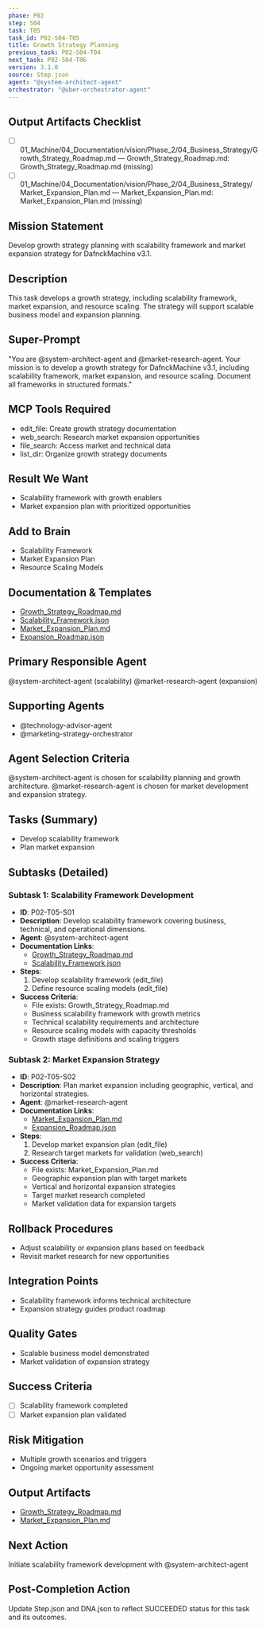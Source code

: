 ```yaml
---
phase: P02
step: S04
task: T05
task_id: P02-S04-T05
title: Growth Strategy Planning
previous_task: P02-S04-T04
next_task: P02-S04-T06
version: 3.1.0
source: Step.json
agent: "@system-architect-agent"
orchestrator: "@uber-orchestrator-agent"
---
```

## Output Artifacts Checklist
- [ ] 01_Machine/04_Documentation/vision/Phase_2/04_Business_Strategy/Growth_Strategy_Roadmap.md — Growth_Strategy_Roadmap.md: Growth_Strategy_Roadmap.md (missing)
- [ ] 01_Machine/04_Documentation/vision/Phase_2/04_Business_Strategy/Market_Expansion_Plan.md — Market_Expansion_Plan.md: Market_Expansion_Plan.md (missing)

## Mission Statement
Develop growth strategy planning with scalability framework and market expansion strategy for DafnckMachine v3.1.

## Description
This task develops a growth strategy, including scalability framework, market expansion, and resource scaling. The strategy will support scalable business model and expansion planning.

## Super-Prompt
"You are @system-architect-agent and @market-research-agent. Your mission is to develop a growth strategy for DafnckMachine v3.1, including scalability framework, market expansion, and resource scaling. Document all frameworks in structured formats."

## MCP Tools Required
- edit_file: Create growth strategy documentation
- web_search: Research market expansion opportunities
- file_search: Access market and technical data
- list_dir: Organize growth strategy documents

## Result We Want
- Scalability framework with growth enablers
- Market expansion plan with prioritized opportunities

## Add to Brain
- Scalability Framework
- Market Expansion Plan
- Resource Scaling Models

## Documentation & Templates
- [Growth_Strategy_Roadmap.md](mdc:01_Machine/04_Documentation/vision/Phase_2/04_Business_Strategy/Growth_Strategy_Roadmap.md)
- [Scalability_Framework.json](mdc:01_Machine/04_Documentation/vision/Phase_2/04_Business_Strategy/Scalability_Framework.json)
- [Market_Expansion_Plan.md](mdc:01_Machine/04_Documentation/vision/Phase_2/04_Business_Strategy/Market_Expansion_Plan.md)
- [Expansion_Roadmap.json](mdc:01_Machine/04_Documentation/vision/Phase_2/04_Business_Strategy/Expansion_Roadmap.json)

## Primary Responsible Agent
@system-architect-agent (scalability)
@market-research-agent (expansion)

## Supporting Agents
- @technology-advisor-agent
- @marketing-strategy-orchestrator

## Agent Selection Criteria
@system-architect-agent is chosen for scalability planning and growth architecture. @market-research-agent is chosen for market development and expansion strategy.

## Tasks (Summary)
- Develop scalability framework
- Plan market expansion

## Subtasks (Detailed)
### Subtask 1: Scalability Framework Development
- **ID**: P02-T05-S01
- **Description**: Develop scalability framework covering business, technical, and operational dimensions.
- **Agent**: @system-architect-agent
- **Documentation Links**:
  - [Growth_Strategy_Roadmap.md](mdc:01_Machine/04_Documentation/vision/Phase_2/04_Business_Strategy/Growth_Strategy_Roadmap.md)
  - [Scalability_Framework.json](mdc:01_Machine/04_Documentation/vision/Phase_2/04_Business_Strategy/Scalability_Framework.json)
- **Steps**:
  1. Develop scalability framework (edit_file)
  2. Define resource scaling models (edit_file)
- **Success Criteria**:
  - File exists: Growth_Strategy_Roadmap.md
  - Business scalability framework with growth metrics
  - Technical scalability requirements and architecture
  - Resource scaling models with capacity thresholds
  - Growth stage definitions and scaling triggers

### Subtask 2: Market Expansion Strategy
- **ID**: P02-T05-S02
- **Description**: Plan market expansion including geographic, vertical, and horizontal strategies.
- **Agent**: @market-research-agent
- **Documentation Links**:
  - [Market_Expansion_Plan.md](mdc:01_Machine/04_Documentation/vision/Phase_2/04_Business_Strategy/Market_Expansion_Plan.md)
  - [Expansion_Roadmap.json](mdc:01_Machine/04_Documentation/vision/Phase_2/04_Business_Strategy/Expansion_Roadmap.json)
- **Steps**:
  1. Develop market expansion plan (edit_file)
  2. Research target markets for validation (web_search)
- **Success Criteria**:
  - File exists: Market_Expansion_Plan.md
  - Geographic expansion plan with target markets
  - Vertical and horizontal expansion strategies
  - Target market research completed
  - Market validation data for expansion targets

## Rollback Procedures
- Adjust scalability or expansion plans based on feedback
- Revisit market research for new opportunities

## Integration Points
- Scalability framework informs technical architecture
- Expansion strategy guides product roadmap

## Quality Gates
- Scalable business model demonstrated
- Market validation of expansion strategy

## Success Criteria
- [ ] Scalability framework completed
- [ ] Market expansion plan validated

## Risk Mitigation
- Multiple growth scenarios and triggers
- Ongoing market opportunity assessment

## Output Artifacts
- [Growth_Strategy_Roadmap.md](mdc:01_Machine/04_Documentation/vision/Phase_2/04_Business_Strategy/Growth_Strategy_Roadmap.md)
- [Market_Expansion_Plan.md](mdc:01_Machine/04_Documentation/vision/Phase_2/04_Business_Strategy/Market_Expansion_Plan.md)

## Next Action
Initiate scalability framework development with @system-architect-agent

## Post-Completion Action
Update Step.json and DNA.json to reflect SUCCEEDED status for this task and its outcomes. 